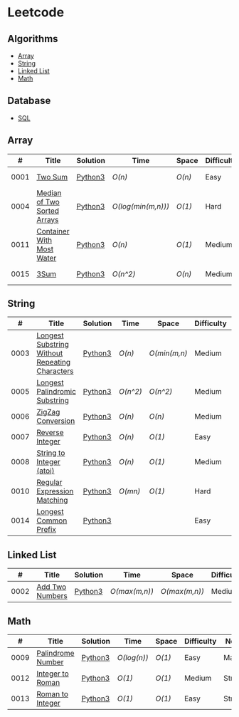 # Leetcode

## Algorithms

* [Array](https://github.com/Kevin-Zheng-1/Leetcode#array)
* [String](https://github.com/Kevin-Zheng-1/Leetcode#string)
* [Linked List](https://github.com/Kevin-Zheng-1/Leetcode#linked-list)
* [Math](https://github.com/Kevin-Zheng-1/Leetcode#math)

## Database

* [SQL](https://github.com/kamyu104/LeetCode-Solutions#sql)

## Array
|  #  | Title           |  Solution       |  Time           | Space           | Difficulty    |Note | 
|-----|---------------- | --------------- | --------------- | --------------- | ------------- |-----|
0001 | [Two Sum](https://leetcode.com/problems/two-sum/) | [Python3](https://github.com/Kevin-Zheng-1/Leetcode/blob/main/Algorithm/Array/0001.%20Two%20Sum.py) | _O(n)_       | _O(n)_          | Easy         |Hash Table|
0004 | [Median of Two Sorted Arrays](https://leetcode.com/problems/median-of-two-sorted-arrays/) | [Python3](https://github.com/Kevin-Zheng-1/Leetcode/blob/main/Algorithm/Array/0004.%20Median%20of%20Two%20Sorted%20Arrays.py) | _O(log(min(m,n)))_       | _O(1)_          | Hard         |Binary Search|
0011 | [Container With Most Water](https://leetcode.com/problems/container-with-most-water/) | [Python3](https://github.com/Kevin-Zheng-1/Leetcode/blob/main/Algorithm/Array/0011.%20Container%20With%20Most%20Water.py) | _O(n)_       | _O(1)_          | Medium         |Two Pointers|
0015 | [3Sum](https://leetcode.com/problems/3sum/) | [Python3](https://github.com/Kevin-Zheng-1/Leetcode/blob/main/Algorithm/Array/0015.%203Sum.py) | _O(n^2)_       | _O(n)_          | Medium         |Two Pointers|



## String
|  #  | Title           |  Solution       |  Time           | Space           | Difficulty    |Note | 
|-----|---------------- | --------------- | --------------- | --------------- | ------------- |-----|
0003 | [Longest Substring Without Repeating Characters](https://leetcode.com/problems/longest-substring-without-repeating-characters/) | [Python3](https://github.com/Kevin-Zheng-1/Leetcode/blob/main/Algorithm/String/0003.%20Longest%20Substring%20Without%20Repeating%20Characters.py) | _O(n)_       | _O(min(m,n)_          | Medium         |Sliding Window|
0005 | [Longest Palindromic Substring](https://leetcode.com/problems/longest-palindromic-substring/) | [Python3](https://github.com/Kevin-Zheng-1/Leetcode/blob/main/Algorithm/String/0005.%20Longest%20Palindromic%20Substring.py) | _O(n^2)_       | _O(n^2)_          | Medium         |Dynamic Programming|
0006 | [ZigZag Conversion](https://leetcode.com/problems/zigzag-conversion/) | [Python3](https://github.com/Kevin-Zheng-1/Leetcode/blob/main/Algorithm/String/0006.%20ZigZag%20Conversion.py) | _O(n)_       | _O(n)_          | Medium         |String|
0007 | [Reverse Integer](https://leetcode.com/problems/reverse-integer/) | [Python3](https://github.com/Kevin-Zheng-1/Leetcode/blob/main/Algorithm/String/0007.%20Reverse%20Integer.py) | _O(n)_       | _O(1)_          | Easy         |Math|
0008 | [String to Integer (atoi)](https://leetcode.com/problems/string-to-integer-atoi/) | [Python3](https://github.com/Kevin-Zheng-1/Leetcode/blob/main/Algorithm/String/0008.%20String%20to%20Integer%20(atoi).py) | _O(n)_       | _O(1)_          | Medium         |Math|
0010 | [Regular Expression Matching](https://leetcode.com/problems/regular-expression-matching/) | [Python3](https://github.com/Kevin-Zheng-1/Leetcode/blob/main/Algorithm/String/0010.%20Regular%20Expression%20Matching.py) | _O(mn)_       | _O(1)_          | Hard         |Dynamic Programming|
0014 | [Longest Common Prefix](https://leetcode.com/problems/longest-common-prefix/) | [Python3](https://github.com/Kevin-Zheng-1/Leetcode/blob/main/Algorithm/String/0014.%20Longest%20Common%20Prefix.py) |        |           | Easy         |Min/Max|

## Linked List
|  #  | Title           |  Solution       |  Time           | Space           | Difficulty    |Note | 
|-----|---------------- | --------------- | --------------- | --------------- | ------------- |-----|
0002 | [Add Two Numbers](https://leetcode.com/problems/add-two-numbers/) | [Python3](https://github.com/Kevin-Zheng-1/Leetcode/blob/main/Algorithm/LinkedList/0002.%20Add%20Two%20Numbers.py) | _O(max(m,n))_       | _O(max(m,n))_          | Medium         |Math|

## Math
|  #  | Title           |  Solution       |  Time           | Space           | Difficulty    |Note | 
|-----|---------------- | --------------- | --------------- | --------------- | ------------- |-----|
0009 | [Palindrome Number](https://leetcode.com/problems/palindrome-number/) | [Python3](https://github.com/Kevin-Zheng-1/Leetcode/blob/main/Algorithm/Math/0009.%20Palindrome%20Number.py) | _O(log(n))_       | _O(1)_          | Easy         |Math|
0012 | [Integer to Roman](https://leetcode.com/problems/integer-to-roman/) | [Python3](https://github.com/Kevin-Zheng-1/Leetcode/blob/main/Algorithm/Math/0012.%20Integer%20to%20Roman.py) | _O(1)_       | _O(1)_          | Medium         |String|
0013 | [Roman to Integer](https://leetcode.com/problems/roman-to-integer/) | [Python3](https://github.com/Kevin-Zheng-1/Leetcode/blob/main/Algorithm/Math/0013.%20Roman%20to%20Integer.py) | _O(1)_       | _O(1)_          | Easy         |String|

